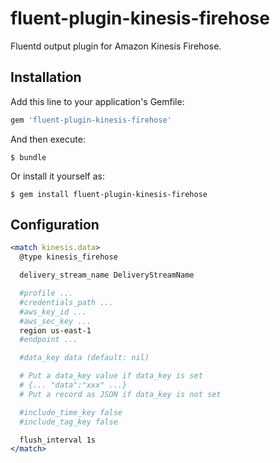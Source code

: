 # fluent-plugin-kinesis-firehose

Fluentd output plugin for Amazon Kinesis Firehose.

## Installation

Add this line to your application's Gemfile:

```ruby
gem 'fluent-plugin-kinesis-firehose'
```

And then execute:

    $ bundle

Or install it yourself as:

    $ gem install fluent-plugin-kinesis-firehose

## Configuration

```apache
<match kinesis.data>
  @type kinesis_firehose

  delivery_stream_name DeliveryStreamName

  #profile ...
  #credentials_path ...
  #aws_key_id ...
  #aws_sec_key ...
  region us-east-1
  #endpoint ...

  #data_key data (default: nil)

  # Put a data_key value if data_key is set
  # {... "data":"xxx" ...}
  # Put a record as JSON if data_key is not set

  #include_time_key false
  #include_tag_key false

  flush_interval 1s
</match>
```
